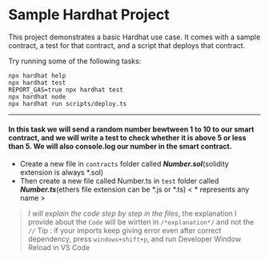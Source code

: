 # Sample Hardhat Project

This project demonstrates a basic Hardhat use case. It comes with a sample contract, a test for that contract, and a script that deploys that contract.

Try running some of the following tasks:

```shell
npx hardhat help
npx hardhat test
REPORT_GAS=true npx hardhat test
npx hardhat node
npx hardhat run scripts/deploy.ts
```
---
#### **In this task we will send a random number bewtween 1 to 10 to our smart contract, and we will write a test to check whether it is above 5 or less than 5. We will also console.log our number in the smart contract.**


- Create a new file in `contracts` folder called ***Number.sol***(solidity extension is always *.sol)
- Then create a new file called Number.ts in `test` folder called ***Number.ts***(ethers file extension can be *.js or *.ts)  < * represents any name >


>*I will explain the code step by step in the files*, the explanation I provide about the `Code` will be wirtten in `/*explanation*/` and not the `//`
>Tip : if your imports keep giving error even after correct dependency, press `windows+shift+p`, and run Developer Window Reload in VS Code